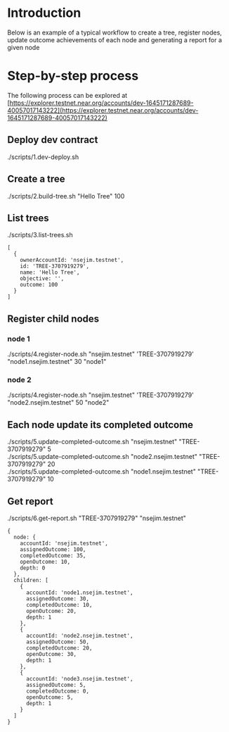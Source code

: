 # Introduction

Below is an example of a typical workflow to create a tree, register nodes, update outcome achievements of each node and generating a report for a given node

# Step-by-step process

The following process can be explored at [https://explorer.testnet.near.org/accounts/dev-1645171287689-40057017143222](https://explorer.testnet.near.org/accounts/dev-1645171287689-40057017143222)

## Deploy dev contract
./scripts/1.dev-deploy.sh 
## Create a tree
./scripts/2.build-tree.sh "Hello Tree" 100 

## List trees
./scripts/3.list-trees.sh  

```
[
  {
    ownerAccountId: 'nsejim.testnet',
    id: 'TREE-3707919279',
    name: 'Hello Tree',
    objective: '',
    outcome: 100
  }
]
```
## Register child nodes

### node 1
./scripts/4.register-node.sh "nsejim.testnet" 'TREE-3707919279'  "node1.nsejim.testnet"  30  "node1"

### node 2
./scripts/4.register-node.sh "nsejim.testnet" 'TREE-3707919279'  "node2.nsejim.testnet"  50  "node2"


## Each node update its completed outcome

./scripts/5.update-completed-outcome.sh "nsejim.testnet"  "TREE-3707919279" 5  <br/>
./scripts/5.update-completed-outcome.sh "node2.nsejim.testnet"  "TREE-3707919279" 20 <br/>
./scripts/5.update-completed-outcome.sh "node1.nsejim.testnet"  "TREE-3707919279" 10  <br/>

## Get report

./scripts/6.get-report.sh "TREE-3707919279"  "nsejim.testnet"
```
{
  node: {
    accountId: 'nsejim.testnet',
    assignedOutcome: 100,
    completedOutcome: 35,
    openOutcome: 10,
    depth: 0
  },
  children: [
    {
      accountId: 'node1.nsejim.testnet',
      assignedOutcome: 30,
      completedOutcome: 10,
      openOutcome: 20,
      depth: 1
    },
    {
      accountId: 'node2.nsejim.testnet',
      assignedOutcome: 50,
      completedOutcome: 20,
      openOutcome: 30,
      depth: 1
    },
    {
      accountId: 'node3.nsejim.testnet',
      assignedOutcome: 5,
      completedOutcome: 0,
      openOutcome: 5,
      depth: 1
    }
  ]
}
```